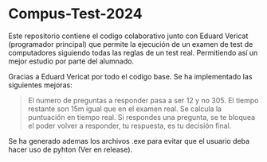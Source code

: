 # Compus-Test-2024

Este repositorio contiene el codigo colaborativo junto con Eduard Vericat (programador principal) que permite la ejecución de un examen de test de computadores siguiendo todas las reglas de un test real. Permitiendo así un mejor estudio por parte del alumnado. 

Gracias a Eduard Vericat por todo el codigo base. Se ha implementado las siguientes mejoras:
> El numero de preguntas a responder pasa a ser 12 y no 305.
> El tiempo restante son 15m igual que en el examen real.
> Se calcula la puntuación en tiempo real.
> Si respondes una pregunta, se te bloquea el poder volver a responder, tu respuesta, es tu decisión final.

Se ha generado ademas los archivos .exe para evitar que el usuario deba hacer uso de pyhton (Ver en release).
